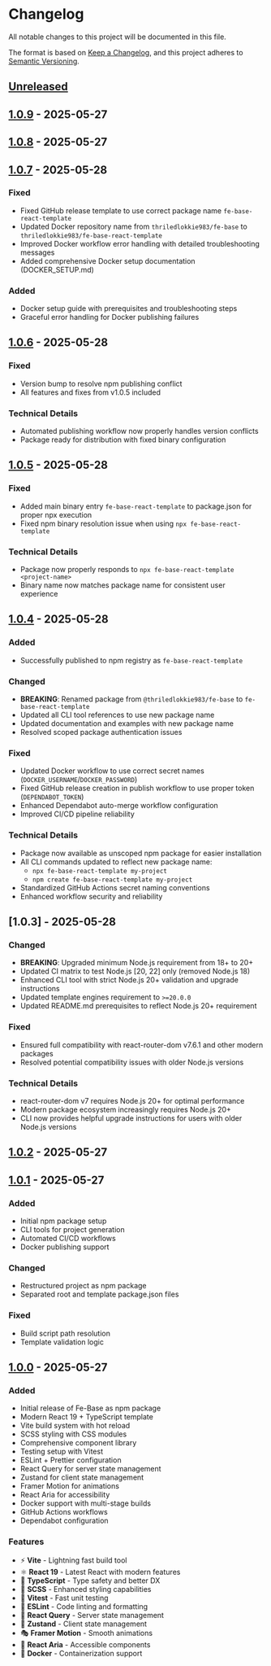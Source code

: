 # Changelog

All notable changes to this project will be documented in this file.

The format is based on [Keep a Changelog](https://keepachangelog.com/en/1.0.0/),
and this project adheres to [Semantic Versioning](https://semver.org/spec/v2.0.0.html).

## [Unreleased]

## [1.0.9] - 2025-05-27

## [1.0.8] - 2025-05-27

## [1.0.7] - 2025-05-28

### Fixed
- Fixed GitHub release template to use correct package name `fe-base-react-template`
- Updated Docker repository name from `thriledlokkie983/fe-base` to `thriledlokkie983/fe-base-react-template`
- Improved Docker workflow error handling with detailed troubleshooting messages
- Added comprehensive Docker setup documentation (DOCKER_SETUP.md)

### Added
- Docker setup guide with prerequisites and troubleshooting steps
- Graceful error handling for Docker publishing failures

## [1.0.6] - 2025-05-28

### Fixed
- Version bump to resolve npm publishing conflict
- All features and fixes from v1.0.5 included

### Technical Details
- Automated publishing workflow now properly handles version conflicts
- Package ready for distribution with fixed binary configuration

## [1.0.5] - 2025-05-28

### Fixed
- Added main binary entry `fe-base-react-template` to package.json for proper npx execution
- Fixed npm binary resolution issue when using `npx fe-base-react-template`

### Technical Details
- Package now properly responds to `npx fe-base-react-template <project-name>`
- Binary name now matches package name for consistent user experience

## [1.0.4] - 2025-05-28

### Added
- Successfully published to npm registry as `fe-base-react-template`

### Changed
- **BREAKING**: Renamed package from `@thriledlokkie983/fe-base` to `fe-base-react-template`
- Updated all CLI tool references to use new package name
- Updated documentation and examples with new package name
- Resolved scoped package authentication issues

### Fixed
- Updated Docker workflow to use correct secret names (`DOCKER_USERNAME`/`DOCKER_PASSWORD`)
- Fixed GitHub release creation in publish workflow to use proper token (`DEPENDABOT_TOKEN`)
- Enhanced Dependabot auto-merge workflow configuration
- Improved CI/CD pipeline reliability

### Technical Details
- Package now available as unscoped npm package for easier installation
- All CLI commands updated to reflect new package name:
  - `npx fe-base-react-template my-project`
  - `npm create fe-base-react-template my-project`
- Standardized GitHub Actions secret naming conventions
- Enhanced workflow security and reliability

## [1.0.3] - 2025-05-28

### Changed
- **BREAKING**: Upgraded minimum Node.js requirement from 18+ to 20+
- Updated CI matrix to test Node.js [20, 22] only (removed Node.js 18)
- Enhanced CLI tool with strict Node.js 20+ validation and upgrade instructions
- Updated template engines requirement to `>=20.0.0`
- Updated README.md prerequisites to reflect Node.js 20+ requirement

### Fixed
- Ensured full compatibility with react-router-dom v7.6.1 and other modern packages
- Resolved potential compatibility issues with older Node.js versions

### Technical Details
- react-router-dom v7 requires Node.js 20+ for optimal performance
- Modern package ecosystem increasingly requires Node.js 20+
- CLI now provides helpful upgrade instructions for users with older Node.js versions

## [1.0.2] - 2025-05-27

## [1.0.1] - 2025-05-27

### Added
- Initial npm package setup
- CLI tools for project generation
- Automated CI/CD workflows
- Docker publishing support

### Changed
- Restructured project as npm package
- Separated root and template package.json files

### Fixed
- Build script path resolution
- Template validation logic

## [1.0.0] - 2025-05-27

### Added
- Initial release of Fe-Base as npm package
- Modern React 19 + TypeScript template
- Vite build system with hot reload
- SCSS styling with CSS modules
- Comprehensive component library
- Testing setup with Vitest
- ESLint + Prettier configuration
- React Query for server state management
- Zustand for client state management
- Framer Motion for animations
- React Aria for accessibility
- Docker support with multi-stage builds
- GitHub Actions workflows
- Dependabot configuration

### Features
- ⚡ **Vite** - Lightning fast build tool
- ⚛️ **React 19** - Latest React with modern features
- 🔷 **TypeScript** - Type safety and better DX
- 🎨 **SCSS** - Enhanced styling capabilities
- 🧪 **Vitest** - Fast unit testing
- 📏 **ESLint** - Code linting and formatting
- 🔄 **React Query** - Server state management
- 🐻 **Zustand** - Client state management
- 🎭 **Framer Motion** - Smooth animations
- 🎯 **React Aria** - Accessible components
- 🐳 **Docker** - Containerization support

[Unreleased]: https://github.com/ThriledLokki983/fe-base/compare/v1.0.9...HEAD
[1.0.9]: https://github.com/ThriledLokki983/fe-base/compare/v1.0.8...v1.0.9
[1.0.8]: https://github.com/ThriledLokki983/fe-base/compare/v1.0.7...v1.0.8
[1.0.7]: https://github.com/ThriledLokki983/fe-base/compare/v1.0.6...v1.0.7
[1.0.6]: https://github.com/ThriledLokki983/fe-base/compare/v1.0.5...v1.0.6
[1.0.5]: https://github.com/ThriledLokki983/fe-base/compare/v1.0.4...v1.0.5
[1.0.4]: https://github.com/ThriledLokki983/fe-base/compare/v1.0.2...v1.0.4
[1.0.2]: https://github.com/ThriledLokki983/fe-base/compare/v1.0.1...v1.0.2
[1.0.1]: https://github.com/ThriledLokki983/fe-base/compare/v1.0.0...v1.0.1
[1.0.0]: https://github.com/ThriledLokki983/fe-base/releases/tag/v1.0.0
